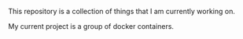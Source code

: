 This repository is a collection of things that I am currently working on.

My current project is a group of docker containers.
